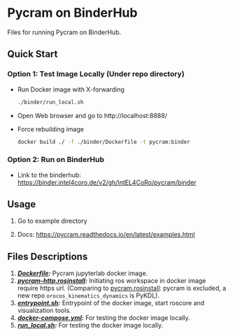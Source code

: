 # Pycram on BinderHub

Files for running Pycram on BinderHub.

## Quick Start

### Option 1: Test Image Locally (Under repo directory)

- Run Docker image with X-forwarding

  ```bash
  ./binder/run_local.sh
  ```

- Open Web browser and go to http://localhost:8888/

- Force rebuilding image

  ```bash
  docker build ./ -f ./binder/Dockerfile -t pycram:binder
  ```

### Option 2: Run on BinderHub

- Link to the binderhub: https://binder.intel4coro.de/v2/gh/IntEL4CoRo/pycram/binder

## Usage

1. Go to example directory

1. Docs: https://pycram.readthedocs.io/en/latest/examples.html

## Files Descriptions

1. ***[Dockerfile](./Dockerfile):*** Pycram jupyterlab docker image.
1. ***[pycram-http.rosinstall](./pycram-http.rosinstall):*** Initiating ros workspace in docker image require https url. (Comparing to [pycram.rosinstall](../pycram.rosinstall): pycram is excluded, a new repo `orocos_kinematics_dynamics` is PyKDL).
1. ***[entrypoint.sh](./entrypoint.sh):*** Entrypoint of the docker image, start roscore and visualization tools.
1. ***[docker-compose.yml](./docker-compose.yml):*** For testing the docker image locally.
1. ***[run_local.sh](./run_local.sh):*** For testing the docker image locally.
